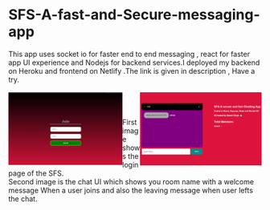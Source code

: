 # SFS-A-fast-and-Secure-messaging-app
This app uses socket io for faster end to end messaging , react for faster app UI experience and Nodejs for backend services.I deployed my backend on Heroku and frontend on Netlify .The link is given in description , Have a try.
<br><br>
<img src="https://github.com/akashrajput25/SFS-A-fast-and-Secure-messaging-app/blob/master/loginpage.png" height=50% width=45% align=left>
<img src="https://github.com/akashrajput25/SFS-A-fast-and-Secure-messaging-app/blob/master/chatUI.png" height=40% width=48% align=right>
<br><br><br>
First image shows the login page of the SFS.<br>
Second image is the chat UI which shows you room name with a welcome message When a user joins and also the leaving message when user lefts the chat.<br>

